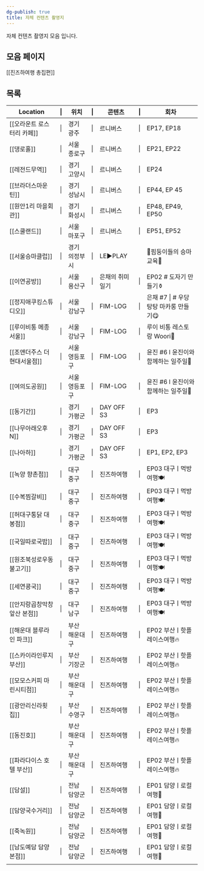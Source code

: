 ```yaml
---
dg-publish: true
title: 자체 컨텐츠 촬영지
---
```

자체 컨텐츠 촬영지 모음 입니다.

## 모음 페이지

[[진즈하여행 총집편]]



## 목록

| Location          | \|     | 위치      | \|  | 콘텐츠        | \|  | 회차                        |
| ----------------- | ------ | ------- | --- | ---------- | --- | ------------------------- |
| [[오라운트 로스터리 카페]]  | \|     | 경기 광주   | \|  | 르니버스       | \|  | EP17, EP18                |
| [[댕로홀]]           | \|     | 서울 종로구  | \|  | 르니버스       | \|  | EP21, EP22                |
| [[레전드무역]]         | \|     | 경기 고양시  | \|  | 르니버스       | \|  | EP24                      |
| [[브라더스마운틴]]       | \|     | 경기 성남시  | \|  | 르니버스       | \|  | EP44, EP 45               |
| [[원안1리 마을회관]]     | \|     | 경기 화성시  | \|  | 르니버스       | \|  | EP48, EP49, EP50          |
| [[스쿨랜드]]          | \|     | 서울 마포구  | \|  | 르니버스       | \|  | EP51, EP52                |
| [[서울승마클럽]]        | \|     | 경기 의정부시 | \|  | LE▶️PLAY   |     | 🐴핌둥이들의 승마 교육🏇           |
| [[이연공방]]          | \|     | 서울 용산구  | \|  | 은채의 취미일기   | \|  | EP02 # 도자기 만들기⚱️          |
| [[정지애쿠킹스튜디오]]     | \|     | 서울 강남구  | \|  | FIM-LOG    | \|  | 은채 #7 \| # 우당탕탕 마카롱 만들기😋 |
| [[루이비통 메종 서울]]    | \|     | 서울 강남구  | \|  | FIM-LOG    | \|  | 루이 비통 레스토랑 Woori🍴        |
| [[조앤더주스 더현대서울점]]  | \|     | 서울 영등포구 | \|  | FIM-LOG    | \|  | 윤진  #6 l 윤진이와 함께하는 일주일💝  |
| [[여의도공원]]         | \|     | 서울 영등포구 | \|  | FIM-LOG    | \|  | 윤진  #6 l 윤진이와 함께하는 일주일💝  |
| [[동기간]]           | \|     | 경기 가평군  | \|  | DAY OFF S3 | \|  | EP3                       |
| [[나무아래오후N]]       | \|     | 경기 가평군  | \|  | DAY OFF S3 | \|  | EP3                       |
| [[나아하]]           | \|     | 경기 가평군  | \|  | DAY OFF S3 | \|  | EP1, EP2, EP3             |
| [[녹양 향촌점]]        | \|     | 대구 중구   | \|  | 진즈하여행      | \|  | EP03 대구ㅣ먹방여행🍽️           |
| [[수복찜갈비]]         | \|     | 대구 중구   | \|  | 진즈하여행      | \|  | EP03 대구ㅣ먹방여행🍽️           |
| [[허대구통닭 대봉점]]     | \|     | 대구 중구   | \|  | 진즈하여행      | \|  | EP03 대구ㅣ먹방여행🍽️           |
| [[국일따로국밥]]        | \|     | 대구 중구   | \|  | 진즈하여행      | \|  | EP03 대구ㅣ먹방여행🍽️           |
| [[원조북성로우동불고기]]    | \|     | 대구 중구   | \|  | 진즈하여행      | \|  | EP03 대구ㅣ먹방여행🍽️           |
| [[세연콩국]]          | \|     | 대구 중구   | \|  | 진즈하여행      | \|  | EP03 대구ㅣ먹방여행🍽️           |
| [[안지랑곱창막창 앞산 본점]] | \|     | 대구 남구   | \|  | 진즈하여행      | \|  | EP03 대구ㅣ먹방여행🍽️           |
| [[해운대 블루라인 파크]]   | \|<br> | 부산 해운대구 | \|  | 진즈하여행      | \|  | EP02 부산ㅣ핫플레이스여행🔥         |
| [[스카이라인루지 부산]]    | \|     | 부산 기장군  | \|  | 진즈하여행      | \|  | EP02 부산ㅣ핫플레이스여행🔥         |
| [[모모스커피 마린시티점]]   | \|     | 부산 해운대구 | \|  | 진즈하여행      | \|  | EP02 부산ㅣ핫플레이스여행🔥         |
| [[광안리신라횟집]]       | \|     | 부산 수영구  | \|  | 진즈하여행      | \|  | EP02 부산ㅣ핫플레이스여행🔥         |
| [[동진호]]           | \|     | 부산 해운대구 | \|  | 진즈하여행      | \|  | EP02 부산ㅣ핫플레이스여행🔥         |
| [[파라다이스 호텔 부산]]   | \|     | 부산 해운대구 | \|  | 진즈하여행      | \|  | EP02 부산ㅣ핫플레이스여행🔥         |
| [[담설]]            | \|     | 전남 담양군  | \|  | 진즈하여행      | \|  | EP01 담양ㅣ로컬여행🍃            |
| [[담양국수거리]]        | \|     | 전남 담양군  | \|  | 진즈하여행      | \|  | EP01 담양ㅣ로컬여행🍃            |
| [[죽녹원]]           | \|     | 전남 담양군  | \|  | 진즈하여행      | \|  | EP01 담양ㅣ로컬여행🍃            |
| [[남도예담 담양본점]]     | \|     | 전남 담양군  | \|  | 진즈하여행      | \|  | EP01 담양ㅣ로컬여행🍃            |
|                   |        |         |     |            |     |                           |
